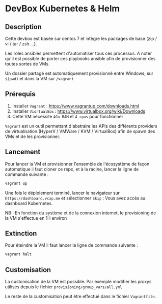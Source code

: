 # DevBox Kubernetes & Helm

## Description

Cette devbox est basée sur centos 7 et intègre les packages de base (zip / vi / tar / zsh ...).

Les roles ansibles permettent d'automatiser tous ces processus. A noter qu'il est possible de porter ces playbooks ansible afin de provisionner des toutes sortes de VMs.

Un dossier partagé est automatiquement provisionné entre Windows, sur `$(pwd)` et dans la VM sur `/vagrant`

## Prérequis

1. Installer `Vagrant` : https://www.vagrantup.com/downloads.html
2. Installer `VisrtualBox` : https://www.virtualbox.org/wiki/Downloads
3. Cette VM nécessite `4Go RAM` et `4 cpus` pour fonctionner

`Vagrant` est un outil permettant d'abstraire les APIs des différents providers de virtualisation (HyperV / VMWare / KVM / VirtualBox) afin de spawn des VMs et de les provisionner.

## Lancement

Pour lancer la VM et provisionner l'ensemble de l'écosystème de façon automatique il faut cloner ce repo, et à la racine, lancer la ligne de commande suivante :

```bash
vagrant up
```

Une fois le déploiement terminé, lancer le navigateur sur `https://dashboard.vcap.me` et sélectionner `Skip` : Vous avez accès au dashboard Kubernetes.

NB : En fonction du système et de la connexion internet, le provisioning de la VM s'effectue en 1H environ

## Extinction

Pour éteindre la VM il faut lancer la ligne de commande suivante :

```bash
vagrant halt
```

## Customisation

La customisation de la VM est possible. Par exemple modifier les proxys utilisés depuis le fichier `provisioning/group_vars/all.yml`

Le reste de la customisation peut être effectué dans le fichier `Vagrantfile`. 